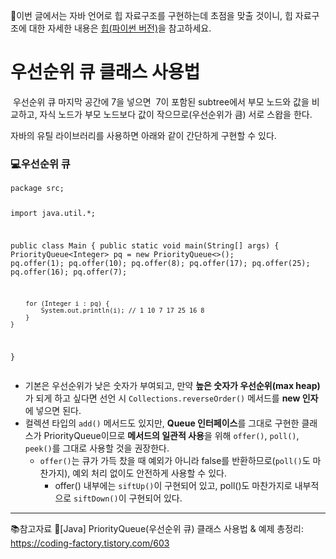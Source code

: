 <p>📢이번 글에서는 자바 언어로 힙 자료구조를 구현하는데 초점을 맞출 것이니, 힙 자료구조에 대한 자세한 내용은 <a href="https://velog.io/@csj0209/%ED%9E%99priority-queue">힙(파이썬 버전)</a>을 참고하세요.</p>
<h1 id="우선순위-큐-클래스-사용법">우선순위 큐 클래스 사용법</h1>
<p><img alt="" src="https://velog.velcdn.com/images/csj0209/post/6e9ef0cb-04ae-4fab-ab7c-66aa66e96e57/image.png" />
우선순위 큐 마지막 공간에 7을 넣으면
<img alt="" src="https://velog.velcdn.com/images/csj0209/post/32d98c54-f41e-49e7-a7c1-2d6def4e66ec/image.png" />
7이 포함된 subtree에서 부모 노드와 값을 비교하고, 자식 노드가 부모 노드보다 값이 작으므로(우선순위가 큼) 서로 스왑을 한다.</p>
<p>자바의 유틸 라이브러리를 사용하면 아래와 같이 간단하게 구현할 수 있다.</p>
<h3 id="💻우선순위-큐">💻우선순위 큐</h3>
<pre><code class="language-java">package src;

import java.util.*;

public class Main {
    public static void main(String[] args) {
        PriorityQueue&lt;Integer&gt; pq = new PriorityQueue&lt;&gt;();
        pq.offer(1);
        pq.offer(10);
        pq.offer(8);
        pq.offer(17);
        pq.offer(25);
        pq.offer(16);
        pq.offer(7);

        for (Integer i : pq) {
            System.out.println(i); // 1 10 7 17 25 16 8
        }
    }

}</code></pre>
<ul>
<li>기본은 우선순위가 낮은 숫자가 부여되고,
만약 <strong>높은 숫자가 우선순위(max heap)</strong>가 되게 하고 싶다면 선언 시 <code>Collections.reverseOrder()</code> 메서드를 <strong>new 인자</strong>에 넣으면 된다.</li>
<li>컬렉션 타입의 <code>add()</code> 메서드도 있지만, <strong>Queue 인터페이스</strong>를 그대로 구현한 클래스가 PriorityQueue이므로 <strong>메서드의 일관적 사용</strong>을 위해 <code>offer()</code>, <code>poll()</code>, <code>peek()</code>를 그대로 사용할 것을 권장한다.<ul>
<li><code>offer()</code>는 큐가 가득 찼을 때 예외가 아니라 false를 반환하므로(<code>poll()</code>도 마찬가지), 예외 처리 없이도 안전하게 사용할 수 있다.<ul>
<li>offer() 내부에는 <code>siftUp()</code>이 구현되어 있고, poll()도 마찬가지로 내부적으로 <code>siftDown()</code>이 구현되어 있다.</li>
</ul>
</li>
</ul>
</li>
</ul>
<hr />
<p>📚참고자료
🔗[Java] PriorityQueue(우선순위 큐) 클래스 사용법 &amp; 예제 총정리: <a href="https://coding-factory.tistory.com/603">https://coding-factory.tistory.com/603</a></p>